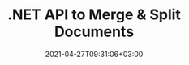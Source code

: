 ---
############################# Static ############################
layout: "product"
date: 2021-04-27T09:31:06+03:00
draft: false

product: "Merger"
product_tag: "merger"
platform: ".NET"
platform_tag: "net"

############################# Head ############################
head_title: "C# .NET Document Merging API | Combine & Split PDF Word Excel EPUB"
head_description: "C# .NET document merging API to combine, split, swap or remove document pages from PDF, Microsoft Word, Excel, presentations, Visio and image formats."

############################# Header ############################
title: ".NET API to Merge & Split Documents"
description: "API to Combine, Split, Swap, Trim or Remove Documents, Slides and Diagrams in .NET Applications."
button:
    enable: true

############################# SubMenu ############################
submenu:
    enable: true
    
    left:
        img_alt: "GroupDocs.Merger for .NET"
        image: "https://www.groupdocs.cloud/templates/groupdocs/images/product-logos/groupdocs-merger-net.png"
        product: "GroupDocs.Merger"
        platform: ".NET"

    middle:
        button:
            # button loop
            - link: "#overview"
              text: "Overview"

            # button loop
            - link: "#features"
              text: "Features"

            # button loop
            - link: "#support"
              text: "Support"

            # button loop
            - link: "https://products.groupdocs.app/merger"
              text: "Live Demo"

            # button loop
            - link: "https://purchase.groupdocs.com/pricing/merger/net"
              text: "Pricing"

    right:
        link_download: "https://downloads.groupdocs.com/merger"
        link_learn: "https://docs.groupdocs.com/merger/net/"
        link_buy: "https://purchase.groupdocs.com"

############################# Overview ############################
overview:
    enable: true
    content: |
      GroupDocs.Merger for .NET, assists you to rapidly develop top-class business applications in C#, ASP.NET and other .NET technologies. Just a few lines of code will enable your .NET applications to combine, split, rearrange, swap, trim and remove single page or a collection of document pages, slides, images or diagrams. Perform these operations on secure files by setting or removing password protection of known and unknown file formats.  

      By using GroupDocs.Merger for .NET, you can perform merging; splitting and other related operations on single documents as well as a batch of documents. Programmatically stitch files of all popular formats, such as Microsoft Word, Excel, PowerPoint, Visio, OpenDocument, PDF, XPS, TXT, CSV, eBook and image file formats.
    tabs:
      enable: true
      
      ## TAB ONE ##
      tab_one:
        description: |
          Following is an overview of GroupDocs.Merger for .NET:
      
        left:
          enable: true
          icon: "fab fa-html5"
          title: "Document Operations"
          content: |
            * Change Page Order
            * Remove or Delete Pages
            * Split or Break document
            * Swap or shuffle any two pages
            * Trim single or multiple pages
            * Join multiple documents
        
        right:
          enable: true
          icon: "fab fa-html5"
          title: "Security Operations"
          content: |
            * Setup document security
            * Check document security status
            * Set document password
            * Update document password
            * Remove document password
      
      ## TAB TWO ##
      tab_two:
        description: |
          GroupDocs.Merger for .NET supports merging the following [document file formats](https://docs.groupdocs.com/merger/net/supported-document-formats/):

        left:
          enable: true
          table:
            # table loop
            - title: "Microsoft Office"
              content: |
                * **Word:** DOC, DOCX, DOCM, DOT, DOTX, DOTM, RTF, TXT
                * **Excel:** XLS, XLSX, XLSM, XLSB, XLTM, XLT, XLTM, XLTX, XLAM, SXC, SpreadsheetML
                * **PowerPoint:** PPT, PPTX, PPS, PPSX, PPSM, POT, POTM, POTX, PPTM
                * **OneNote:** ONE

        right:
          enable: true
          table:
            # table loop
            - title: "OpenDocument & Other Formats"
              content: |
                * **OpenDocument Formats**: ODT, OTT, ODP, OTP, ODS
                * **Fixed Layout**: PDF, XPS
                * **Images**: BMP, PNG, TIFF
                * **Web**: HTML, MHT, MHTML
                * **Text**: TXT, CSV, TSV
                * **LaTex**: TEX
                * **Ebook**: EPUB

      ## TAB THREE ##
      tab_three:
        description: |
          GroupDocs.Merger for .NET supports following Operating Systems, Frameworks & Package Managers:
        
        left:
          enable: true
          table:
            # table loop
            - icon: "fab fa-windows"
              title: "Operating Systems"
              content: |
                * Windows Desktop
                * Windows Server
                * Windows Azure
                * Linux

            # table loop
            - icon: "fas fa-code"
              title: "Supported Frameworks"
              content: |
                * .NET Framework 2.0 or higher
                * Mono Framework 1.2 or higher
                * .NET Standard 2.0
                * .NET Core 2.0

        right:
          enable: true
          table:
            # table loop
            - icon: "fas fa-box"
              title: "Package Manager"
              content: |
                * NuGet

            # table loop
            - icon: "fas fa-tools"
              title: "Development Environments"
              content: |
                * Microsoft Visual Studio
                * Xamarin.Android
                * Xamarin.IOS
                * Xamarin.Mac
                * MonoDevelop

############################# Features ############################
features:
    enable: true
    title: "GroupDocs.Merger for .NET Features"

    feature:
      # feature loop
      - icon: "fas fa-copy"
        content: "Combine & merge multiple pages, slides & diagrams into a single document"

      # feature loop
      - icon: "fas fa-eye"
        content: "Split and break large documents into multiple smaller files"

      # feature loop
      - icon: "fas fa-bolt"
        content: "Rearrange, shuffle and reorganize pages, slides or diagrams"
      
      # feature loop
      - icon: "fas fa-file-powerpoint"
        content: "Swap and exchange two pages, slides or diagrams with each other within a document"

      # feature loop
      - icon: "fas fa-code"
        content: "Trim document by removing specific pages, slides or diagrams"

      # feature loop
      - icon: "fas fa-cloud"
        content: "Remove single or collection of pages, slides or diagrams"

      # feature loop
      - icon: "fas fa-remove-format"
        content: "Stitch together large number of documents in batches"

      # feature loop
      - icon: "fas fa-comment-slash"
        content: "Programmatically check if a document is secured with password"

      # feature loop
      - icon: "fas fa-location-arrow"
        content: "Set, reset and remove password of known and unknown document formats"

      # feature loop
      - icon: "fas fa-border-all"
        content: "Fetch list of supported file formats – Split and Join Text (ERR) Log File Format"

      # feature loop
      - icon: "fas fa-wrench"
        content: "Rotate pages and change page orientation of known & unknown formats"

      # feature loop
      - icon: "fas fa-columns"
        content: "Combine multiple files of different formats to DOC, DOCX & XPS"

      # feature loop
      - icon: "fas fa-file-word"
        content: "Splitting large text files by line numbers"

      # feature loop
      - icon: "fas fa-envelope"
        content: "Obtain image representations of document pages and diagram family formats"

      # feature loop
      - icon: "fas fa-print"
        content: "Join Images with Background Color for Empty Black Image Space"

      # feature loop
      - icon: "fas fa-file-archive"
        content: "Merge Different Types of Documents (DOC, XLS, PPT etc) into A Single PDF File"

      # feature loop
      - icon: "fas fa-lock"
        content: "Easily Import OLE Objects into Microsoft Word, Excel, Presentation and OpenDocument File Types"

      # feature loop
      - icon: "fas fa-file-code"
        content: "Add Other Documents to Diagram Page via OLE Objects"

    more_feature:
      # more_feature_loop
      - title: "Remove Desired Pages from Documents"
        content: |
          GroupDocs.Merger for .NET API helps you delete unwanted pages from your document.
      
      # more_feature_loop
      - title: "Apply Transformation to Rendered Output"
        content: "You can perform various transformations to the rendered output document using GroupDocs.Merger for .NET API. These transformation options give you control on the way you present the rendered output for display. The available transformations are, page rotation option, page reorder option and applying text watermark."

      # more_feature_loop
      - title: "Check Password of Unknown Document Format"
        content: "GroupDocs.Merger for .NET API enables you to check password of a document whose format is not known."

############################# Support ############################
support:
    enable: true

############################# Solutions ############################
solutions:
    enable: true
    title: "GroupDocs.Merger offers document viewing APIs for other popular development environments"

    solution:
        # solution loop
        - img_alt: "GroupDocs.Merger for Java"
          image: "https://www.groupdocs.cloud/templates/groupdocs/images/product-logos/groupdocs-merger-java.png"
          product: "GroupDocs.Merger"
          platform: "Java"
          link: "/merger/java/"

############################# Back to top ###############################
back_to_top:
  enable: true
---